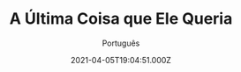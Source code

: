 ---
id: 'a4dc3c88-29df-42c0-9ed4-8788450b7516'
type: 'movie' # Filme, Série, Anime
title: "A Última Coisa que Ele Queria"
synopsis: ["Uma repórter obstinada se envolve na história que investiga quando ajuda o pai a fechar uma negociação de armas na América Central.",
]
originalTitle: "The Last Thing He Wanted"
date: '2021-04-05T19:04:51.000Z'
update: '2021-04-05T19:04:51.000Z'
releaseDate: '2020-02-14T03:00:00.000Z'
imdb:
  rating: '4.3' # 8.5
  id: '' # tt0470752
duration: '1h 55 Min'
trailer:
  urls: [
    '',
  ]
tags: ['1080p', '4K', '720p', '1080p']
genre: ['Crime', 'Drama', 'Mistério'] #
quality: 'WEB-DL  | 2160p' # BluRay, WEB-DL, HDTV, WEB-DL4K, WEB-DLe
format: 'Mkv' # MKV, MP4, TS
audio: 'Português, Inglês' # Dublado, Legendado, Dual Audio, Dub & Leg
subtitle: 'Português' # Português, inglês,
size: '2.31 GB | 3.86 GB | 4.16 GB | 10.3 GB' # 4.8 GB
audioQuality: 10
videoQuality: 10
directors: []
#  - name: 'Lana Wachowski'
#    image: ''
#  - name: 'Lilly Wachowski'
#    image: ''
cast: []
#  - name: 'Keanu Reeves'
#    image: ''
#    characterName: 'Neo'
writers: []
#  - name: ''
#    image: ''
maturityRating:
  age: '' # L , 10, 12, 14, 16, 18
  topics: [''] # Violence, Illegal drugs, Inappropriate Language, Legal Drugs, Sexual Content, Extreme Violence
###########################################
download:
  
  - url: 'magnet:?xt=urn:btih:60bc1a839f65a81e2676b7a8786932a6f5a7bfbe&dn=A%20%c3%9altima%20Coisa%20que%20Ele%20Queria%202020%205.1%20(1080p-FULL)%20LAPUMiA&tr=udp%3a%2f%2ftracker.opentrackr.org%3a1337%2fannounce&tr=udp%3a%2f%2ftracker.openbittorrent.com%3a80%2fannounce&tr=udp%3a%2f%2ftracker.trackerfix.com%3a80%2fannounce&tr=udp%3a%2f%2ftracker.coppersurfer.tk%3a6969%2fannounce&tr=udp%3a%2f%2ftracker.leechers-paradise.org%3a6969%2fannounce&tr=udp%3a%2f%2feddie4.nl%3a6969%2fannounce&tr=udp%3a%2f%2fp4p.arenabg.com%3a1337%2fannounce&tr=udp%3a%2f%2fexplodie.org%3a6969%2fannounce&tr=udp%3a%2f%2fzer0day.ch%3a1337%2fannounce'
    resolution: '1080p' # 720p, 1080p, 4K,
    audio: 'Dual Áudio' # Dublado, Legendado, Dual Audio
    size: '' # 4.8 GB
    quality: '' # BluRay, WEB-DL
    format: '' # MKV
  - url: 'magnet:?xt=urn:btih:8A422B868BDF8842F947999E93B0C505DC6D2F25&dn=A.Ultima.Coisa.que.Ele.Queria.2020.2160p.NF.WEB-DL.DDP5.1.HEVC-Murphy'
    resolution: '4K' # 720p, 1080p, 4K,
    audio: 'Dual Áudio' # Dublado, Legendado, Dual Audio
    size: '' # 4.8 GB
    quality: '' # BluRay, WEB-DL
    format: '' # MKV
  - url: 'magnet:?xt=urn:btih:c6aa98e99e031e11673b99fc9a0638c2526ef7f6&dn=The.Last.Thing.He.Wanted.2020.720p.NF.WEBRip.DDP5.1.x264-NTG&tr=http%3A%2F%2Ftracker.trackerfix.com%3A80%2Fannounce&tr=udp%3A%2F%2F9.rarbg.me%3A2730&tr=udp%3A%2F%2F9.rarbg.to%3A2780'
    resolution: '720p' # 720p, 1080p, 4K,
    audio: 'Legendado' # Dublado, Legendado, Dual Audio
    size: '' # 4.8 GB
    quality: '' # BluRay, WEB-DL
    format: '' # MKV
  - url: 'magnet:?xt=urn:btih:918b5526ca239fbf840855a230cde828c66b5b44&dn=The.Last.Thing.He.Wanted.2020.1080p.NF.WEBRip.DD5.1.x264-FGT&tr=http%3A%2F%2Ftracker.trackerfix.com%3A80%2Fannounce&tr=udp%3A%2F%2F9.rarbg.me%3A2740&tr=udp%3A%2F%2F9.rarbg.to%3A2710'
    resolution: '1080p' # 720p, 1080p, 4K,
    audio: 'Legendado' # Dublado, Legendado, Dual Audio
    size: '' # 4.8 GB
    quality: '' # BluRay, WEB-DL
    format: '' # MKV
images:
  cover: '/assets/movies/a-ultima-coisa-que-ele-queria-2.jpg'
  background: '/assets/movies/'
---